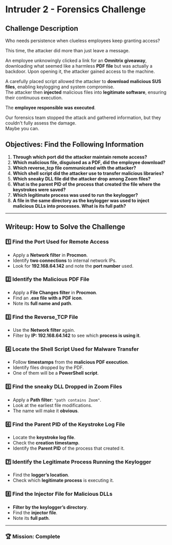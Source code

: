 # Intruder 2 - Forensics Challenge  

## Challenge Description  
Who needs persistence when clueless employees keep granting access?  

This time, the attacker did more than just leave a message.  

An employee unknowingly clicked a link for an **Omnitrix giveaway**, downloading what seemed like a harmless **PDF file** but was actually a backdoor. Upon opening it, the attacker gained access to the machine.  

A carefully placed script allowed the attacker to **download malicious SUS files**, enabling keylogging and system compromise.  
The attacker then **injected** malicious files into **legitimate software**, ensuring their continuous execution.  

The **employee responsible was executed**.  

Our forensics team stopped the attack and gathered information, but they couldn't fully assess the damage.  
Maybe you can.  

## Objectives: Find the Following Information  

1. **Through which port did the attacker maintain remote access?**  
2. **Which malicious file, disguised as a PDF, did the employee download?**  
3. **Which reverse_tcp file communicated with the attacker?**  
4. **Which shell script did the attacker use to transfer malicious libraries?**  
5. **Which sneaky DLL file did the attacker drop among Zoom files?**  
6. **What is the parent PID of the process that created the file where the keystrokes were saved?**  
7. **Which legitimate process was used to run the keylogger?**  
8. **A file in the same directory as the keylogger was used to inject malicious DLLs into processes. What is its full path?**  

---  

## **Writeup: How to Solve the Challenge**  

### 1️⃣ Find the Port Used for Remote Access  
- Apply a **Network filter** in **Procmon**.  
- Identify **two connections** to internal network IPs.  
- Look for **192.168.64.142** and note the **port number** used.  

### 2️⃣ Identify the Malicious PDF File  
- Apply a **File Changes filter** in **Procmon**.  
- Find an **.exe file with a PDF icon**.  
- Note its **full name and path**.  

### 3️⃣ Find the Reverse_TCP File  
- Use the **Network filter** again.  
- Filter by **IP: 192.168.64.142** to see which **process is using it**.  

### 4️⃣ Locate the Shell Script Used for Malware Transfer  
- Follow **timestamps** from the **malicious PDF execution**.  
- Identify files dropped by the PDF.  
- One of them will be a **PowerShell script**.  

### 5️⃣ Find the sneaky DLL Dropped in Zoom Files  
- Apply a **Path filter**: `"path contains Zoom"`.  
- Look at the earliest file modifications.  
- The name will make it **obvious**.  

### 6️⃣ Find the Parent PID of the Keystroke Log File  
- Locate the **keystroke log file**.  
- Check the **creation timestamp**.  
- Identify the **Parent PID** of the process that created it.  

### 7️⃣ Identify the Legitimate Process Running the Keylogger  
- Find the **logger’s location**.  
- Check which **legitimate process** is executing it.  

### 8️⃣ Find the Injector File for Malicious DLLs  
- **Filter by the keylogger’s directory**.  
- Find the **injector file**.  
- Note its **full path**.  

---  

### 🏆 **Mission: Complete**